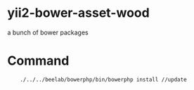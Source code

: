 yii2-bower-asset-wood
=====================

a bunch of bower packages


Command
===

````
    ./../../beelab/bowerphp/bin/bowerphp install //update
````

